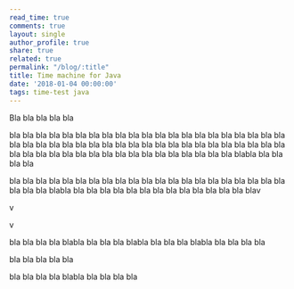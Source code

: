```yaml
---
read_time: true
comments: true
layout: single
author_profile: true
share: true
related: true
permalink: "/blog/:title"
title: Time machine for Java
date: '2018-01-04 00:00:00'
tags: time-test java
---
```


Bla bla bla bla bla


bla bla bla
bla bla
bla bla bla
bla bla
bla bla bla
bla bla
bla bla bla
bla bla
bla bla bla
bla bla
bla bla bla
bla bla
bla bla bla
bla bla
bla bla bla
bla bla
bla bla bla
bla bla
bla bla bla
bla bla
bla bla bla
bla bla
bla bla bla
bla blabla bla bla
bla bla

bla bla bla
bla bla
bla bla bla
bla bla
bla bla bla
bla bla
bla bla bla
bla bla
bla bla bla
bla blabla bla bla
bla bla
bla bla bla
bla bla
bla bla bla
bla blav

v


v


bla bla bla
bla blabla bla bla
bla blabla bla bla
bla blabla bla bla
bla bla

bla bla bla
bla bla

bla bla bla
bla blabla bla bla
bla bla
